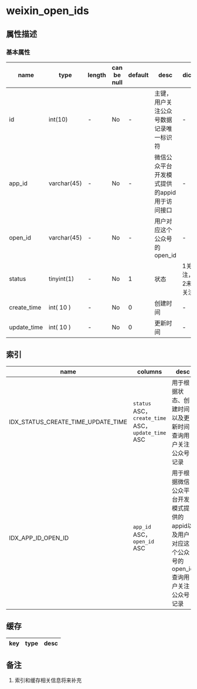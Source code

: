 ﻿# weixin_open_ids

## 属性描述

### 基本属性

| name | type | length | can be null | default | desc | dict |
| ---- | ---- | ------ | ----------- | ------- | ---- | ---- |
| id | int(10) | - | No | - | 主键，用户关注公众号数据记录唯一标识符 | - |
| app_id | varchar(45) | - | No | - | 微信公众平台开发模式提供的appid用于访问接口 | - |
| open_id | varchar(45) | - | No | - | 用户对应这个公众号的open_id | - |
| status | tinyint(1) | - | No | 1 | 状态 | 1关注，2未关注 |
| create_time | int( 10 ) | - | No | 0 | 创建时间 | - |
| update_time | int( 10 ) | - | No | 0 | 更新时间 | - |

## 索引
| name | columns | desc |
| ---- | ------- | ---- |
| IDX_STATUS_CREATE_TIME_UPDATE_TIME | `status` ASC，`create_time` ASC，`update_time` ASC | 用于根据状态、创建时间以及更新时间查询用户关注公众号记录 |
| IDX_APP_ID_OPEN_ID | `app_id` ASC，`open_id` ASC | 用于根据微信公众平台开发模式提供的appid以及用户对应这个公众号的open_id查询用户关注公众号记录 |

## 缓存
| key | type | desc |
| --- | ---- | ---- |

## 备注
1. 索引和缓存相关信息将来补充
